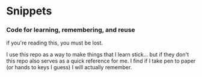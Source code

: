 # Snippets

### Code for learning, remembering, and reuse

if you're reading this, you must be lost.

I use this repo as a way to make things that I learn stick...
but if they don't this repo also serves as a quick reference for me.
I find if I take pen to paper (or hands to keys I guess) I will actually remember.
